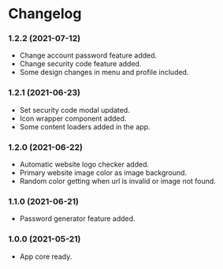 Changelog
=========

### 1.2.2 (2021-07-12)
* Change account password feature added.
* Change security code feature added.
* Some design changes in menu and profile included.


### 1.2.1 (2021-06-23)
* Set security code modal updated.
* Icon wrapper component added.
* Some content loaders added in the app.


### 1.2.0 (2021-06-22)
* Automatic website logo checker added.
* Primary website image color as image background.
* Random color getting when url is invalid or image not found.


### 1.1.0 (2021-06-21)
* Password generator feature added.


### 1.0.0 (2021-05-21)
* App core ready.
